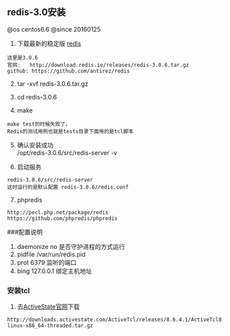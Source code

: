 ## redis-3.0安装
@os centos6.6
@since 20160125

1. 下载最新的稳定版 [redis](http://redis.io/download)
```
这里是3.0.6
官网:   http://download.redis.io/releases/redis-3.0.6.tar.gz
github: https://github.com/antirez/redis
```
2. tar -xvf redis-3.0.6.tar.gz

3. cd redis-3.0.6

4. make
```
make test的时候失败了，
Redis的测试用例也就是tests目录下面用的是tcl脚本
```

5. 确认安装成功  
/opt/redis-3.0.6/src/redis-server -v

6. 启动服务
```
redis-3.0.6/src/redis-server
这时运行的是默认配置 redis-3.0.6/redis.conf
```

7. phpredis
```
http://pecl.php.net/package/redis
https://github.com/phpredis/phpredis
```

###配置说明
1. daemonize no 是否守护进程的方式运行
2. pidfile /var/run/redis.pid 
3. prot 6379 监听的端口
4. bing 127.0.0.1 绑定主机地址

### 安装tcl
1. 去[ActiveState官网](http://downloads.activestate.com/)下载
```
http://downloads.activestate.com/ActiveTcl/releases/8.6.4.1/ActiveTcl8.6.4.1.299124-linux-x86_64-threaded.tar.gz
```
